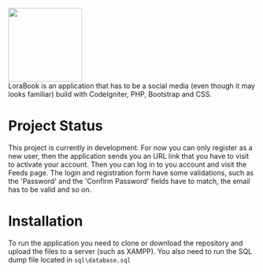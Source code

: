 <img src="https://i.imgur.com/MUJmbaO.png" width="150px"><br />
  LoraBook is an application that has to be a social media (even though it may looks familiar) build with CodeIgniter, PHP, Bootstrap and CSS.

# Project Status
This project is currently in development. For now you can only register as a new user, then the application sends you an URL link that you have to visit to activate your account. Then you can log in to you account and visit the Feeds page. The login and registration form have some validations, such as the 'Password' and the 'Confirm Password' fields have to match, the email has to be valid and so on.

# Installation
To run the application you need to clone or download the repository and upload the files to a server (such as XAMPP). You also need to run the SQL dump file located in `sql\database.sql`